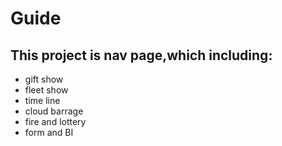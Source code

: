 # Guide
##  This project is nav page,which including:
- gift show
- fleet show
- time line
- cloud barrage
- fire and lottery
- form and BI
